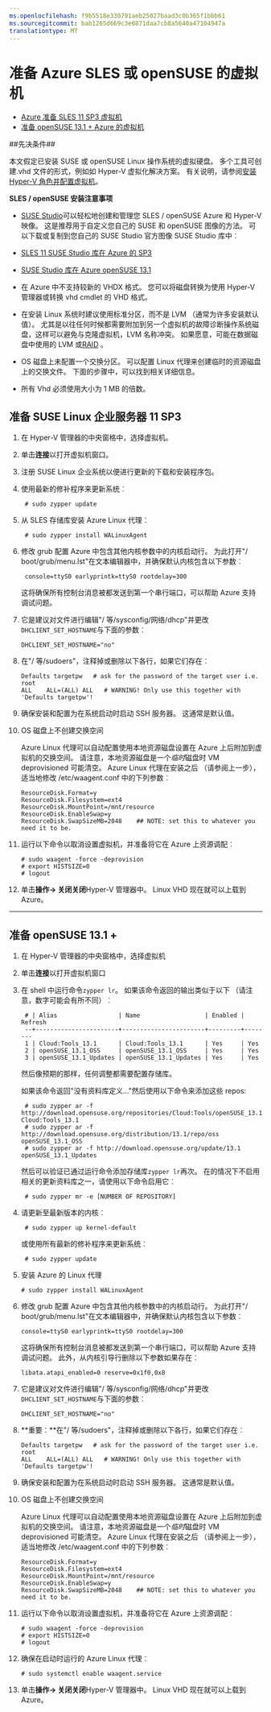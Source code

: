 ```yaml
---
ms.openlocfilehash: f9b5518e330791aeb25027baad3c0b365f1bbb61
ms.sourcegitcommit: bab1265d669c3e6871daa7cb8a5640a47104947a
translationtype: MT
---
```

<properties 
    pageTitle="创建并上载在 Azure SUSE Linux VHD" 
    description="了解如何创建并上载 Azure 虚拟硬盘 (VHD) 包含 SUSE Linux 操作系统的系统。" 
    services="virtual-machines" 
    documentationCenter="" 
    authors="szarkos" 
    manager="timlt" 
    editor="tysonn"/>

<tags 
    ms.service="virtual-machines" 
    ms.workload="infrastructure-services" 
    ms.tgt_pltfrm="vm-linux" 
    ms.devlang="na" 
    ms.topic="article" 
    ms.date="05/15/2015" 
    ms.author="szarkos"/>


# 准备 Azure SLES 或 openSUSE 的虚拟机

- [Azure 准备 SLES 11 SP3 虚拟机](#sles11)
- [准备 openSUSE 13.1 + Azure 的虚拟机](#osuse)

##先决条件##

本文假定已安装 SUSE 或 openSUSE Linux 操作系统的虚拟硬盘。 多个工具可创建.vhd 文件的形式，例如如 Hyper-V 虚拟化解决方案。 有关说明，请参阅[安装 Hyper-V 角色并配置虚拟机](http://technet.microsoft.com/library/hh846766.aspx)。 


**SLES / openSUSE 安装注意事项**

 - [SUSE Studio](http://www.susestudio.com)可以轻松地创建和管理您 SLES / openSUSE Azure 和 Hyper-V 映像。 这是推荐用于自定义您自己的 SUSE 和 openSUSE 图像的方法。 可以下载或复制到您自己的 SUSE Studio 官方图像 SUSE Studio 库中︰

  - [SLES 11 SUSE Studio 库在 Azure 的 SP3](http://susestudio.com/a/02kbT4/sles-11-sp3-for-windows-azure)
  - [SUSE Studio 库在 Azure openSUSE 13.1](https://susestudio.com/a/02kbT4/opensuse-13-1-for-windows-azure)

- 在 Azure 中不支持较新的 VHDX 格式。 您可以将磁盘转换为使用 Hyper-V 管理器或转换 vhd cmdlet 的 VHD 格式。

- 在安装 Linux 系统时建议使用标准分区，而不是 LVM （通常为许多安装默认值）。 尤其是以往任何时候都需要附加到另一个虚拟机的故障诊断操作系统磁盘，这样可以避免与克隆虚拟机，LVM 名称冲突。  如果愿意，可能在数据磁盘中使用的 LVM 或[RAID](virtual-machines-linux-configure-raid.md) 。

- OS 磁盘上未配置一个交换分区。 可以配置 Linux 代理来创建临时的资源磁盘上的交换文件。  下面的步骤中，可以找到相关详细信息。

- 所有 Vhd 必须使用大小为 1 MB 的倍数。


## <a id="sles11"> </a>准备 SUSE Linux 企业服务器 11 SP3 ##

1. 在 Hyper-V 管理器的中央窗格中，选择虚拟机。

2. 单击**连接**以打开虚拟机窗口。

3. 注册 SUSE Linux 企业系统以便进行更新的下载和安装程序包。

4. 使用最新的修补程序来更新系统︰

        # sudo zypper update

5. 从 SLES 存储库安装 Azure Linux 代理︰

        # sudo zypper install WALinuxAgent

6. 修改 grub 配置 Azure 中包含其他内核参数中的内核启动行。 为此打开"/ boot/grub/menu.lst"在文本编辑器中，并确保默认内核包含以下参数︰

        console=ttyS0 earlyprintk=ttyS0 rootdelay=300

    这将确保所有控制台消息被都发送到第一个串行端口，可以帮助 Azure 支持调试问题。

7.  它是建议对文件进行编辑"/ 等/sysconfig/网络/dhcp"并更改`DHCLIENT_SET_HOSTNAME`与下面的参数︰

        DHCLIENT_SET_HOSTNAME="no"

8.  在"/ 等/sudoers"，注释掉或删除以下各行，如果它们存在︰

        Defaults targetpw   # ask for the password of the target user i.e. root
        ALL    ALL=(ALL) ALL   # WARNING! Only use this together with 'Defaults targetpw'!

9.  确保安装和配置为在系统启动时启动 SSH 服务器。  这通常是默认值。

10. OS 磁盘上不创建交换空间

    Azure Linux 代理可以自动配置使用本地资源磁盘设置在 Azure 上后附加到虚拟机的交换空间。 请注意，本地资源磁盘是一个*临时*磁盘时 VM deprovisioned 可能清空。 Azure Linux 代理在安装之后 （请参阅上一步），适当地修改 /etc/waagent.conf 中的下列参数︰

        ResourceDisk.Format=y
        ResourceDisk.Filesystem=ext4
        ResourceDisk.MountPoint=/mnt/resource
        ResourceDisk.EnableSwap=y
        ResourceDisk.SwapSizeMB=2048    ## NOTE: set this to whatever you need it to be.

11. 运行以下命令以取消设置虚拟机，并准备将它在 Azure 上资源调配︰

        # sudo waagent -force -deprovision
        # export HISTSIZE=0
        # logout

12. 单击**操作-> 关闭关闭**Hyper-V 管理器中。 Linux VHD 现在就可以上载到 Azure。


----------

## <a id="osuse"> </a>准备 openSUSE 13.1 + ##

1. 在 Hyper-V 管理器的中央窗格中，选择虚拟机

2. 单击**连接**以打开虚拟机窗口

3. 在 shell 中运行命令`zypper lr`。 如果该命令返回的输出类似于以下 （请注意，数字可能会有所不同）︰

        # | Alias                 | Name                  | Enabled | Refresh
        --+-----------------------+-----------------------+---------+--------
        1 | Cloud:Tools_13.1      | Cloud:Tools_13.1      | Yes     | Yes
        2 | openSUSE_13.1_OSS     | openSUSE_13.1_OSS     | Yes     | Yes
        3 | openSUSE_13.1_Updates | openSUSE_13.1_Updates | Yes     | Yes

    然后像预期的那样，任何调整都需要配置存储库。

    如果该命令返回"没有资料库定义..."然后使用以下命令来添加这些 repos:

        # sudo zypper ar -f http://download.opensuse.org/repositories/Cloud:Tools/openSUSE_13.1 Cloud:Tools_13.1 
        # sudo zypper ar -f http://download.opensuse.org/distribution/13.1/repo/oss openSUSE_13.1_OSS
        # sudo zypper ar -f http://download.opensuse.org/update/13.1 openSUSE_13.1_Updates

    然后可以验证已通过运行命令添加存储库`zypper lr`再次。 在的情况下不启用相关的更新资料库之一，请使用以下命令启用它︰

        # sudo zypper mr -e [NUMBER OF REPOSITORY]


4. 请更新至最新版本的内核︰

        # sudo zypper up kernel-default

    或使用所有最新的修补程序来更新系统︰

        # sudo zypper update

5.  安装 Azure 的 Linux 代理

        # sudo zypper install WALinuxAgent

6.  修改 grub 配置 Azure 中包含其他内核参数中的内核启动行。 为此打开"/ boot/grub/menu.lst"在文本编辑器中，并确保默认内核包含以下参数︰

        console=ttyS0 earlyprintk=ttyS0 rootdelay=300

    这将确保所有控制台消息被都发送到第一个串行端口，可以帮助 Azure 支持调试问题。 此外，从内核引导行删除以下参数如果存在︰

        libata.atapi_enabled=0 reserve=0x1f0,0x8

7.  它是建议对文件进行编辑"/ 等/sysconfig/网络/dhcp"并更改`DHCLIENT_SET_HOSTNAME`与下面的参数︰

        DHCLIENT_SET_HOSTNAME="no"

8.  **重要︰**在"/ 等/sudoers"，注释掉或删除以下各行，如果它们存在︰

        Defaults targetpw   # ask for the password of the target user i.e. root
        ALL    ALL=(ALL) ALL   # WARNING! Only use this together with 'Defaults targetpw'!

9.  确保安装和配置为在系统启动时启动 SSH 服务器。  这通常是默认值。

10. OS 磁盘上不创建交换空间

    Azure Linux 代理可以自动配置使用本地资源磁盘设置在 Azure 上后附加到虚拟机的交换空间。 请注意，本地资源磁盘是一个*临时*磁盘时 VM deprovisioned 可能清空。 Azure Linux 代理在安装之后 （请参阅上一步），适当地修改 /etc/waagent.conf 中的下列参数︰

        ResourceDisk.Format=y
        ResourceDisk.Filesystem=ext4
        ResourceDisk.MountPoint=/mnt/resource
        ResourceDisk.EnableSwap=y
        ResourceDisk.SwapSizeMB=2048    ## NOTE: set this to whatever you need it to be.

11. 运行以下命令以取消设置虚拟机，并准备将它在 Azure 上资源调配︰

        # sudo waagent -force -deprovision
        # export HISTSIZE=0
        # logout

12. 确保在启动时运行的 Azure Linux 代理︰

        # sudo systemctl enable waagent.service

13. 单击**操作-> 关闭关闭**Hyper-V 管理器中。 Linux VHD 现在就可以上载到 Azure。


 